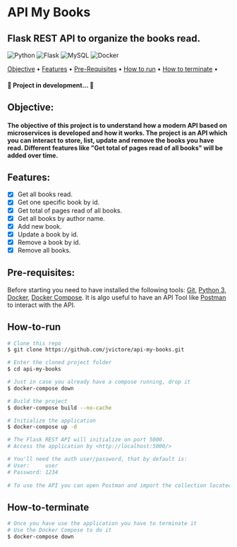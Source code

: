 # API My Books
## Flask REST API to organize the books read.

<div align="left">

![Python](https://img.shields.io/badge/python-3670A0?style=for-the-badge&logo=python&logoColor=ffdd54)
![Flask](https://img.shields.io/badge/flask-%23000.svg?style=for-the-badge&logo=flask&logoColor=white)
![MySQL](https://img.shields.io/badge/mysql-%2300f.svg?style=for-the-badge&logo=mysql&logoColor=white)
![Docker](https://img.shields.io/badge/docker-%230db7ed.svg?style=for-the-badge&logo=docker&logoColor=white)

 <a href="#objective">Objective</a> •
 <a href="#features">Features</a> • 
 <a href="#pre-requisites">Pre-Requisites</a> • 
 <a href="#how-to-run">How to run</a> • 
 <a href="#how-to-terminate">How to terminate</a> • 

 <h4> 
	🚧  Project in development...  🚧
</h4>
	
## Objective:
<h4> 
	The objective of this project is to understand how a modern API based on microservices is developed and how it works. The project is an API which you can interact to store, list, update and remove the books you have read. Different features like "Get total of pages read of all books" will be added over time.
</h4>

## Features:
- [x] Get all books read.
- [x] Get one specific book by id.
- [x] Get total of pages read of all books.
- [x] Get all books by author name.
- [x] Add new book.
- [x] Update a book by id.
- [x] Remove a book by id.
- [x] Remove all books.

## Pre-requisites:

Before starting you need to have installed the following tools:
[Git](https://git-scm.com), [Python 3](https://www.python.org/downloads/), [Docker](https://docs.docker.com/desktop/), [Docker Compose](https://docs.docker.com/compose/). It is algo useful to have an API Tool like [Postman](https://www.postman.com/downloads/) to interact with the API.

## How-to-run

```bash
# Clone this repo
$ git clone https://github.com/jvictore/api-my-books.git

# Enter the cloned project folder 
$ cd api-my-books

# Just in case you already have a compose running, drop it
$ docker-compose down

# Build the project
$ docker-compose build --no-cache

# Initialize the application
$ docker-compose up -d

# The Flask REST API will initialize on port 5000.
# Access the application by <http://localhost:5000/>

# You'll need the auth user/password, that by default is:
# User: 	user
# Password: 1234
	
# To use the API you can open Postman and import the collection located in: api-my-books/add-ons/Api-my-books.postman_collection.json
```
## How-to-terminate
```bash
# Once you have use the application you have to terminate it
# Use the Docker Compose to do it
$ docker-compose down
```
	
<div>
